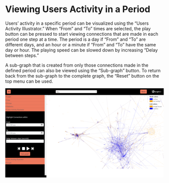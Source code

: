 # Viewing Users Activity in a Period

Users’ activity in a specific period can be visualized using the “Users Activity Illustrator.” When “From” and “To” times are selected, the play button can be pressed to start viewing connections that are made in each period one step at a time. The period is a day if “From” and “To” are different days, and an hour or a minute if “From” and “To” have the same day or hour. The playing speed can be slowed down by increasing “Delay between steps.”

A sub-graph that is created from only those connections made in the defined period can also be viewed using the “Sub-graph” button. To return back from the sub-graph to the complete graph, the “Reset” button on the top menu can be used.

![](<../.gitbook/assets/Users Activity Illustrator.png>)
